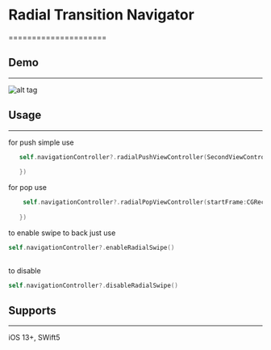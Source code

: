 # Radial Transition Navigator
=====================


## Demo
----
![alt tag](https://raw.githubusercontent.com/apadalko/RadialTransition_objC/master/radilaDemo_long.gif)


## Usage 
----

for push simple use
```  swift
   self.navigationController?.radialPushViewController(SecondViewController(nibName: "SecondViewController", bundle: nil),startFrame: CGRectMake(self.view.frame.size.width, 0, 0, 0),duration:0.9,transitionCompletion: { () -> Void in
   
   })
```
for pop  use
```  swift
    self.navigationController?.radialPopViewController(startFrame:CGRectMake(self.view.frame.size.width/2, self.view.frame.size.height, 0, 0),duration: 0.9,transitionCompletion: { () -> Void in
            
   })
```
to enable swipe to back just use
```  swift
self.navigationController?.enableRadialSwipe()
  
```
to disable
```  swift
self.navigationController?.disableRadialSwipe()
```

## Supports
---
iOS 13+, SWift5



